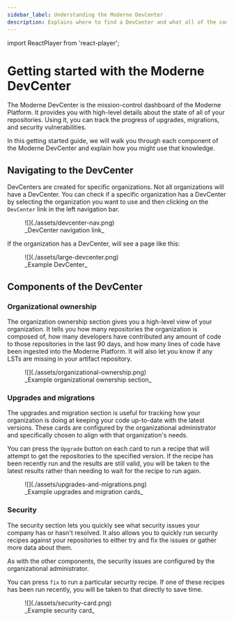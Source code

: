 ```yaml
---
sidebar_label: Understanding the Moderne DevCenter
description: Explains where to find a DevCenter and what all of the components of it are.
---
```


import ReactPlayer from 'react-player';

# Getting started with the Moderne DevCenter

The Moderne DevCenter is the mission-control dashboard of the Moderne Platform. It provides you with high-level details about the state of all of your repositories. Using it, you can track the progress of upgrades, migrations, and security vulnerabilities.

In this getting started guide, we will walk you through each component of the Moderne DevCenter and explain how you might use that knowledge.

<ReactPlayer className="reactPlayer" url='https://www.youtube.com/watch?v=KRXDMGt7DRE' controls="true" />

## Navigating to the DevCenter

DevCenters are created for specific organizations. Not all organizations will have a DevCenter. You can check if a specific organization has a DevCenter by selecting the organization you want to use and then clicking on the `DevCenter` link in the left navigation bar.

<figure>
  ![](./assets/devcenter-nav.png)
  <figcaption>_DevCenter navigation link_</figcaption>
</figure>

If the organization has a DevCenter, will see a page like this:

<figure style={{maxWidth: '600px', margin: '0 auto'}}>
  ![](./assets/large-devcenter.png)
  <figcaption>_Example DevCenter_</figcaption>
</figure>

## Components of the DevCenter

### Organizational ownership

The organization ownership section gives you a high-level view of your organization. It tells you how many repositories the organization is composed of, how many developers have contributed any amount of code to those repositories in the last 90 days, and how many lines of code have been ingested into the Moderne Platform. It will also let you know if any LSTs are missing in your artifact repository.

<figure>
  ![](./assets/organizational-ownership.png)
  <figcaption>_Example organizational ownership section_</figcaption>
</figure>

### Upgrades and migrations

The upgrades and migration section is useful for tracking how your organization is doing at keeping your code up-to-date with the latest versions. These cards are configured by the organizational administrator and specifically chosen to align with that organization's needs.

You can press the `Upgrade` button on each card to run a recipe that will attempt to get the repositories to the specified version. If the recipe has been recently run and the results are still valid, you will be taken to the latest results rather than needing to wait for the recipe to run again.

<figure>
  ![](./assets/upgrades-and-migrations.png)
  <figcaption>_Example upgrades and migration cards_</figcaption>
</figure>

### Security

The security section lets you quickly see what security issues your company has or hasn't resolved. It also allows you to quickly run security recipes against your repositories to either try and fix the issues or gather more data about them.

As with the other components, the security issues are configured by the organizational administrator.

You can press `fix` to run a particular security recipe. If one of these recipes has been run recently, you will be taken to that directly to save time.

<figure>
  ![](./assets/security-card.png)
  <figcaption>_Example security card_</figcaption>
</figure>
